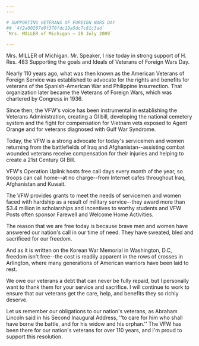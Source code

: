 ```yaml
---
---

# SUPPORTING VETERANS OF FOREIGN WARS DAY
## `4f2a00207d0f370fdc19a5dc7c81c3ad`
`Mrs. MILLER of Michigan — 28 July 2009`

---
```



Mrs. MILLER of Michigan. Mr. Speaker, I rise today in strong support 
of H. Res. 483 Supporting the goals and Ideals of Veterans of Foreign 
Wars Day.

Nearly 110 years ago, what was then known as the American Veterans of 
Foreign Service was established to advocate for the rights and benefits 
for veterans of the Spanish-American War and Philippine Insurrection. 
That organization later became the Veterans of Foreign Wars, which was 
chartered by Congress in 1936.

Since then, the VFW's voice has been instrumental in establishing the 
Veterans Administration, creating a GI bill, developing the national 
cemetery system and the fight for compensation for Vietnam vets exposed 
to Agent Orange and for veterans diagnosed with Gulf War Syndrome.

Today, the VFW is a strong advocate for today's servicemen and women 
returning from the battlefields of Iraq and Afghanistan--assisting 
combat wounded veterans receive compensation for their injuries and 
helping to create a 21st Century GI Bill.

VFW's Operation Uplink hosts free call days every month of the year, 
so troops can call home--at no charge--from Internet cafes throughout 
Iraq, Afghanistan and Kuwait.

The VFW provides grants to meet the needs of servicemen and women 
faced with hardship as a result of military service--they award more 
than $3.4 million in scholarships and incentives to worthy students and 
VFW Posts often sponsor Farewell and Welcome Home Activities.

The reason that we are free today is because brave men and women have 
answered our nation's call in our time of need. They have sweated, bled 
and sacrificed for our freedom.

And as it is written on the Korean War Memorial in Washington, D.C, 
freedom isn't free--the cost is readily apparent in the rows of crosses 
in Arlington, where many generations of American warriors have been 
laid to rest.

We owe our veterans a debt that can never be fully repaid, but I 
personally want to thank them for your service and sacrifice. I will 
continue to work to ensure that our veterans get the care, help, and 
benefits they so richly deserve.

Let us remember our obligations to our nation's veterans, as Abraham 
Lincoln said in his Second Inaugural Address, ''to care for him who 
shall have borne the battle, and for his widow and his orphan.'' The 
VFW has been there for our nation's veterans for over 110 years, and 
I'm proud to support this resolution.
